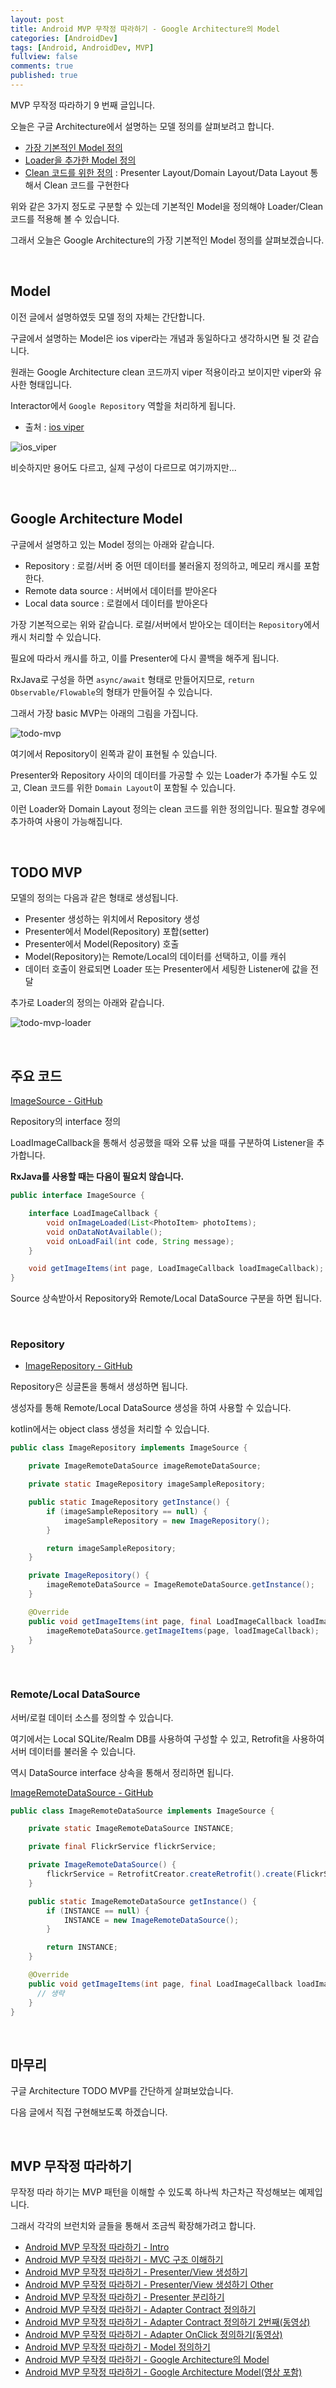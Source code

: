 ```yaml
---
layout: post
title: Android MVP 무작정 따라하기 - Google Architecture의 Model
categories: [AndroidDev]
tags: [Android, AndroidDev, MVP]
fullview: false
comments: true
published: true
---
```


MVP 무작정 따라하기 9 번째 글입니다.

오늘은 구글 Architecture에서 설명하는 모델 정의를 살펴보려고 합니다.

- [가장 기본적인 Model 정의](https://github.com/googlesamples/android-architecture/tree/todo-mvp/)
- [Loader을 추가한 Model 정의](https://github.com/googlesamples/android-architecture/tree/todo-mvp-loaders/)
- [Clean 코드를 위한 정의](https://github.com/googlesamples/android-architecture/tree/todo-mvp-clean/) : Presenter Layout/Domain Layout/Data Layout 통해서 Clean 코드를 구현한다

위와 같은 3가지 정도로 구분할 수 있는데 기본적인 Model을 정의해야 Loader/Clean 코드를 적용해 볼 수 있습니다.

그래서 오늘은 Google Architecture의 가장 기본적인 Model 정의를 살펴보겠습니다.


<br />

## Model

이전 글에서 설명하였듯 모델 정의 자체는 간단합니다.

구글에서 설명하는 Model은 ios viper라는 개념과 동일하다고 생각하시면 될 것 같습니다.

원래는 Google Architecture clean 코드까지 viper 적용이라고 보이지만 viper와 유사한 형태입니다.

Interactor에서 `Google Repository` 역할을 처리하게 됩니다.

- 출처 : [ios viper](https://www.ckl.io/blog/ios-project-architecture-using-viper/)

![ios_viper]

비슷하지만 용어도 다르고, 실제 구성이 다르므로 여기까지만...


<br />

## Google Architecture Model

구글에서 설명하고 있는 Model 정의는 아래와 같습니다.

- Repository : 로컬/서버 중 어떤 데이터를 불러올지 정의하고, 메모리 캐시를 포함한다.
- Remote data source : 서버에서 데이터를 받아온다
- Local data source : 로컬에서 데이터를 받아온다

가장 기본적으로는 위와 같습니다. 로컬/서버에서 받아오는 데이터는 `Repository`에서 캐시 처리할 수 있습니다.

필요에 따라서 캐시를 하고, 이를 Presenter에 다시 콜백을 해주게 됩니다.

RxJava로 구성을 하면 `async/await` 형태로 만들어지므로, `return Observable/Flowable`의 형태가 만들어질 수 있습니다.

그래서 가장 basic MVP는 아래의 그림을 가집니다.

![todo-mvp]

여기에서 Repository이 왼쪽과 같이 표현될 수 있습니다.

Presenter와 Repository 사이의 데이터를 가공할 수 있는 Loader가 추가될 수도 있고, Clean 코드를 위한 `Domain Layout`이 포함될 수 있습니다.

이런 Loader와 Domain Layout 정의는 clean 코드를 위한 정의입니다. 필요할 경우에 추가하여 사용이 가능해집니다.


<br />

## TODO MVP

모델의 정의는 다음과 같은 형태로 생성됩니다.

- Presenter 생성하는 위치에서 Repository 생성
- Presenter에서 Model(Repository) 포합(setter)
- Presenter에서 Model(Repository) 호출
- Model(Repository)는 Remote/Local의 데이터를 선택하고, 이를 캐쉬
- 데이터 호출이 완료되면 Loader 또는 Presenter에서 세팅한 Listener에 값을 전달

추가로 Loader의 정의는 아래와 같습니다.

![todo-mvp-loader]


<br />

## 주요 코드

[ImageSource - GitHub](https://github.com/taehwandev/Kotlin-Udemy-Sample/blob/master/app-java/src/main/java/tech/thdev/java_udemy_sample/data/source/image/ImageSource.java)

Repository의 interface 정의

LoadImageCallback을 통해서 성공했을 때와 오류 났을 때를 구분하여 Listener을 추가합니다.

**RxJava를 사용할 때는 다음이 필요치 않습니다.**

```java
public interface ImageSource {

    interface LoadImageCallback {
        void onImageLoaded(List<PhotoItem> photoItems);
        void onDataNotAvailable();
        void onLoadFail(int code, String message);
    }

    void getImageItems(int page, LoadImageCallback loadImageCallback);
}
```

Source 상속받아서 Repository와 Remote/Local DataSource 구분을 하면 됩니다.

<br />

### Repository

- [ImageRepository - GitHub](https://github.com/taehwandev/Kotlin-Udemy-Sample/blob/master/app-java/src/main/java/tech/thdev/java_udemy_sample/data/source/image/ImageRepository.java)

Repository은 싱글톤을 통해서 생성하면 됩니다.

생성자를 통해 Remote/Local DataSource 생성을 하여 사용할 수 있습니다.

kotlin에서는 object class 생성을 처리할 수 있습니다.

```java
public class ImageRepository implements ImageSource {

    private ImageRemoteDataSource imageRemoteDataSource;

    private static ImageRepository imageSampleRepository;

    public static ImageRepository getInstance() {
        if (imageSampleRepository == null) {
            imageSampleRepository = new ImageRepository();
        }

        return imageSampleRepository;
    }

    private ImageRepository() {
        imageRemoteDataSource = ImageRemoteDataSource.getInstance();
    }

    @Override
    public void getImageItems(int page, final LoadImageCallback loadImageCallback) {
        imageRemoteDataSource.getImageItems(page, loadImageCallback);
    }
}
```

<br />

### Remote/Local DataSource

서버/로컬 데이터 소스를 정의할 수 있습니다.

여기에서는 Local SQLite/Realm DB를 사용하여 구성할 수 있고, Retrofit을 사용하여 서버 데이터를 불러올 수 있습니다.

역시 DataSource interface 상속을 통해서 정리하면 됩니다.

[ImageRemoteDataSource - GitHub](https://github.com/taehwandev/Kotlin-Udemy-Sample/blob/master/app-java/src/main/java/tech/thdev/java_udemy_sample/data/source/image/ImageRemoteDataSource.java)

```java
public class ImageRemoteDataSource implements ImageSource {

    private static ImageRemoteDataSource INSTANCE;

    private final FlickrService flickrService;

    private ImageRemoteDataSource() {
        flickrService = RetrofitCreator.createRetrofit().create(FlickrService.class);
    }

    public static ImageRemoteDataSource getInstance() {
        if (INSTANCE == null) {
            INSTANCE = new ImageRemoteDataSource();
        }

        return INSTANCE;
    }

    @Override
    public void getImageItems(int page, final LoadImageCallback loadImageCallback) {
      // 생략
    }
}
```


<br />

## 마무리

구글 Architecture TODO MVP를 간단하게 살펴보았습니다.

다음 글에서 직접 구현해보도록 하겠습니다.


<br />

## MVP 무작정 따라하기

무작정 따라 하기는 MVP 패턴을 이해할 수 있도록 하나씩 차근차근 작성해보는 예제입니다.

그래서 각각의 브런치와 글들을 통해서 조금씩 확장해가려고 합니다.

- [Android MVP 무작정 따라하기 - Intro](http://thdev.tech/androiddev/2016/10/12/Android-MVP-Intro.html)
- [Android MVP 무작정 따라하기 - MVC 구조 이해하기](http://thdev.tech/androiddev/2016/10/23/Android-MVC-Architecture.html)
- [Android MVP 무작정 따라하기 - Presenter/View 생성하기](http://thdev.tech/androiddev/2016/11/28/Android-MVP-One.html)
- [Android MVP 무작정 따라하기 - Presenter/View 생성하기 Other](http://thdev.tech/androiddev/2016/11/30/Android-MVP-Two.html)
- [Android MVP 무작정 따라하기 - Presenter 분리하기](http://thdev.tech/androiddev/2016/12/23/Android-MVP-Three.html)
- [Android MVP 무작정 따라하기 - Adapter Contract 정의하기](http://thdev.tech/androiddev/2016/12/26/Android-MVP-Four.html)
- [Android MVP 무작정 따라하기 - Adapter Contract 정의하기 2번째(동영상)](http://thdev.tech/androiddev/2016/12/27/Android-MVP-Four-Two.html)
- [Android MVP 무작정 따라하기 - Adapter OnClick 정의하기(동영상)](http://thdev.tech/androiddev/2016/12/29/Android-MVP-Four-Three.html)
- [Android MVP 무작정 따라하기 - Model 정의하기](http://thdev.tech/androiddev/2016/12/29/Android-MVP-Model-One.html)
- [Android MVP 무작정 따라하기 - Google Architecture의 Model](http://thdev.tech/androiddev/2017/01/09/Android-MVP-Model-Two.html)
- [Android MVP 무작정 따라하기 - Google Architecture Model(영상 포함)](http://thdev.tech/androiddev/2017/01/29/Android-MVP-Google-Architecture-Model.html)


[ios_viper]: /images/mvp/2017-01-09-Android-MVP-Model-Two/ios_viper.png
[todo-mvp]: /images/mvp/2017-01-09-Android-MVP-Model-Two/todo-mvp.png
[todo-mvp-loader]: /images/mvp/2017-01-09-Android-MVP-Model-Two/todo-mvp-loader.png
